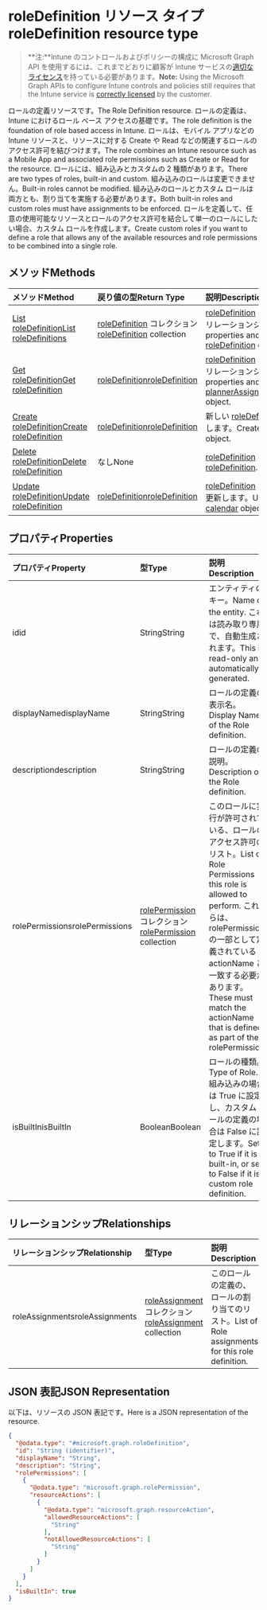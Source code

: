 # <a name="roledefinition-resource-type"></a><span data-ttu-id="34dd0-101">roleDefinition リソース タイプ</span><span class="sxs-lookup"><span data-stu-id="34dd0-101">roleDefinition resource type</span></span>

> <span data-ttu-id="34dd0-102">**注:**Intune のコントロールおよびポリシーの構成に Microsoft Graph API を使用するには、これまでどおりに顧客が Intune サービスの[適切なライセンス](https://go.microsoft.com/fwlink/?linkid=839381)を持っている必要があります。</span><span class="sxs-lookup"><span data-stu-id="34dd0-102">**Note:** Using the Microsoft Graph APIs to configure Intune controls and policies still requires that the Intune service is [correctly licensed](https://go.microsoft.com/fwlink/?linkid=839381) by the customer.</span></span>

<span data-ttu-id="34dd0-103">ロールの定義リソースです。</span><span class="sxs-lookup"><span data-stu-id="34dd0-103">The Role Definition resource.</span></span> <span data-ttu-id="34dd0-104">ロールの定義は、Intune におけるロール ベース アクセスの基礎です。</span><span class="sxs-lookup"><span data-stu-id="34dd0-104">The role definition is the foundation of role based access in Intune.</span></span> <span data-ttu-id="34dd0-105">ロールは、モバイル アプリなどの Intune リソースと、リソースに対する Create や Read などの関連するロールのアクセス許可を結びつけます。</span><span class="sxs-lookup"><span data-stu-id="34dd0-105">The role combines an Intune resource such as a Mobile App and associated role permissions such as Create or Read for the resource.</span></span> <span data-ttu-id="34dd0-106">ロールには、組み込みとカスタムの 2 種類があります。</span><span class="sxs-lookup"><span data-stu-id="34dd0-106">There are two types of roles, built-in and custom.</span></span> <span data-ttu-id="34dd0-107">組み込みのロールは変更できません。</span><span class="sxs-lookup"><span data-stu-id="34dd0-107">Built-in roles cannot be modified.</span></span> <span data-ttu-id="34dd0-108">組み込みのロールとカスタム ロールは両方とも、割り当てを実施する必要があります。</span><span class="sxs-lookup"><span data-stu-id="34dd0-108">Both built-in roles and custom roles must have assignments to be enforced.</span></span> <span data-ttu-id="34dd0-109">ロールを定義して、任意の使用可能なリソースとロールのアクセス許可を結合して単一のロールにしたい場合、カスタム ロールを作成します。</span><span class="sxs-lookup"><span data-stu-id="34dd0-109">Create custom roles if you want to define a role that allows any of the available resources and role permissions to be combined into a single role.</span></span>
## <a name="methods"></a><span data-ttu-id="34dd0-110">メソッド</span><span class="sxs-lookup"><span data-stu-id="34dd0-110">Methods</span></span>
|<span data-ttu-id="34dd0-111">メソッド</span><span class="sxs-lookup"><span data-stu-id="34dd0-111">Method</span></span>|<span data-ttu-id="34dd0-112">戻り値の型</span><span class="sxs-lookup"><span data-stu-id="34dd0-112">Return Type</span></span>|<span data-ttu-id="34dd0-113">説明</span><span class="sxs-lookup"><span data-stu-id="34dd0-113">Description</span></span>|
|:---|:---|:---|
|[<span data-ttu-id="34dd0-114">List roleDefinition</span><span class="sxs-lookup"><span data-stu-id="34dd0-114">List roleDefinitions</span></span>](../api/intune_rbac_roledefinition_list.md)|<span data-ttu-id="34dd0-115">[roleDefinition](../resources/intune_rbac_roledefinition.md) コレクション</span><span class="sxs-lookup"><span data-stu-id="34dd0-115">[roleDefinition](../resources/intune_rbac_roledefinition.md) collection</span></span>|<span data-ttu-id="34dd0-116">[roleDefinition](../resources/intune_rbac_roledefinition.md) オブジェクトのプロパティとリレーションシップをリストします。</span><span class="sxs-lookup"><span data-stu-id="34dd0-116">List properties and relationships of the [roleDefinition](../resources/intune_rbac_roledefinition.md) objects.</span></span>|
|[<span data-ttu-id="34dd0-117">Get roleDefinition</span><span class="sxs-lookup"><span data-stu-id="34dd0-117">Get roleDefinition</span></span>](../api/intune_rbac_roledefinition_get.md)|[<span data-ttu-id="34dd0-118">roleDefinition</span><span class="sxs-lookup"><span data-stu-id="34dd0-118">roleDefinition</span></span>](../resources/intune_rbac_roledefinition.md)|<span data-ttu-id="34dd0-119">[roleDefinition](../resources/intune_rbac_roledefinition.md) オブジェクトのプロパティとリレーションシップを読み取ります。</span><span class="sxs-lookup"><span data-stu-id="34dd0-119">Read properties and relationships of [plannerAssignedToTaskBoardTaskFormat](../resources/intune_rbac_roledefinition.md) object.</span></span>|
|[<span data-ttu-id="34dd0-120">Create roleDefinition</span><span class="sxs-lookup"><span data-stu-id="34dd0-120">Create roleDefinition</span></span>](../api/intune_rbac_roledefinition_create.md)|[<span data-ttu-id="34dd0-121">roleDefinition</span><span class="sxs-lookup"><span data-stu-id="34dd0-121">roleDefinition</span></span>](../resources/intune_rbac_roledefinition.md)|<span data-ttu-id="34dd0-122">新しい [roleDefinition](../resources/intune_rbac_roledefinition.md) オブジェクトを作成します。</span><span class="sxs-lookup"><span data-stu-id="34dd0-122">Create a new [plannerBucket](../resources/intune_rbac_roledefinition.md) object.</span></span>|
|[<span data-ttu-id="34dd0-123">Delete roleDefinition</span><span class="sxs-lookup"><span data-stu-id="34dd0-123">Delete roleDefinition</span></span>](../api/intune_rbac_roledefinition_delete.md)|<span data-ttu-id="34dd0-124">なし</span><span class="sxs-lookup"><span data-stu-id="34dd0-124">None</span></span>|<span data-ttu-id="34dd0-125">[roleDefinition](../resources/intune_rbac_roledefinition.md) を削除します。</span><span class="sxs-lookup"><span data-stu-id="34dd0-125">Deletes a [roleDefinition](../resources/intune_rbac_roledefinition.md).</span></span>|
|[<span data-ttu-id="34dd0-126">Update roleDefinition</span><span class="sxs-lookup"><span data-stu-id="34dd0-126">Update roleDefinition</span></span>](../api/intune_rbac_roledefinition_update.md)|[<span data-ttu-id="34dd0-127">roleDefinition</span><span class="sxs-lookup"><span data-stu-id="34dd0-127">roleDefinition</span></span>](../resources/intune_rbac_roledefinition.md)|<span data-ttu-id="34dd0-128">[roleDefinition](../resources/intune_rbac_roledefinition.md) オブジェクトのプロパティを更新します。</span><span class="sxs-lookup"><span data-stu-id="34dd0-128">Update the properties of a [calendar](../resources/intune_rbac_roledefinition.md) object.</span></span>|

## <a name="properties"></a><span data-ttu-id="34dd0-129">プロパティ</span><span class="sxs-lookup"><span data-stu-id="34dd0-129">Properties</span></span>
|<span data-ttu-id="34dd0-130">プロパティ</span><span class="sxs-lookup"><span data-stu-id="34dd0-130">Property</span></span>|<span data-ttu-id="34dd0-131">型</span><span class="sxs-lookup"><span data-stu-id="34dd0-131">Type</span></span>|<span data-ttu-id="34dd0-132">説明</span><span class="sxs-lookup"><span data-stu-id="34dd0-132">Description</span></span>|
|:---|:---|:---|
|<span data-ttu-id="34dd0-133">id</span><span class="sxs-lookup"><span data-stu-id="34dd0-133">id</span></span>|<span data-ttu-id="34dd0-134">String</span><span class="sxs-lookup"><span data-stu-id="34dd0-134">String</span></span>|<span data-ttu-id="34dd0-135">エンティティのキー。</span><span class="sxs-lookup"><span data-stu-id="34dd0-135">Name of the entity.</span></span> <span data-ttu-id="34dd0-136">これは読み取り専用で、自動生成されます。</span><span class="sxs-lookup"><span data-stu-id="34dd0-136">This is read-only and automatically generated.</span></span>|
|<span data-ttu-id="34dd0-137">displayName</span><span class="sxs-lookup"><span data-stu-id="34dd0-137">displayName</span></span>|<span data-ttu-id="34dd0-138">String</span><span class="sxs-lookup"><span data-stu-id="34dd0-138">String</span></span>|<span data-ttu-id="34dd0-139">ロールの定義の表示名。</span><span class="sxs-lookup"><span data-stu-id="34dd0-139">Display Name of the Role definition.</span></span>|
|<span data-ttu-id="34dd0-140">description</span><span class="sxs-lookup"><span data-stu-id="34dd0-140">description</span></span>|<span data-ttu-id="34dd0-141">String</span><span class="sxs-lookup"><span data-stu-id="34dd0-141">String</span></span>|<span data-ttu-id="34dd0-142">ロールの定義の説明。</span><span class="sxs-lookup"><span data-stu-id="34dd0-142">Description of the Role definition.</span></span>|
|<span data-ttu-id="34dd0-143">rolePermissions</span><span class="sxs-lookup"><span data-stu-id="34dd0-143">rolePermissions</span></span>|<span data-ttu-id="34dd0-144">[rolePermission](../resources/intune_rbac_rolepermission.md) コレクション</span><span class="sxs-lookup"><span data-stu-id="34dd0-144">[rolePermission](../resources/intune_rbac_rolepermission.md) collection</span></span>|<span data-ttu-id="34dd0-145">このロールに実行が許可されている、ロールのアクセス許可のリスト。</span><span class="sxs-lookup"><span data-stu-id="34dd0-145">List of Role Permissions this role is allowed to perform.</span></span> <span data-ttu-id="34dd0-146">これらは、rolePermission の一部として定義されている actionName と一致する必要があります。</span><span class="sxs-lookup"><span data-stu-id="34dd0-146">These must match the actionName that is defined as part of the rolePermission.</span></span>|
|<span data-ttu-id="34dd0-147">isBuiltIn</span><span class="sxs-lookup"><span data-stu-id="34dd0-147">isBuiltIn</span></span>|<span data-ttu-id="34dd0-148">Boolean</span><span class="sxs-lookup"><span data-stu-id="34dd0-148">Boolean</span></span>|<span data-ttu-id="34dd0-149">ロールの種類。</span><span class="sxs-lookup"><span data-stu-id="34dd0-149">Type of Role.</span></span> <span data-ttu-id="34dd0-150">組み込みの場合は True に設定し、カスタム ロールの定義の場合は False に設定します。</span><span class="sxs-lookup"><span data-stu-id="34dd0-150">Set to True if it is built-in, or set to False if it is a custom role definition.</span></span>|

## <a name="relationships"></a><span data-ttu-id="34dd0-151">リレーションシップ</span><span class="sxs-lookup"><span data-stu-id="34dd0-151">Relationships</span></span>
|<span data-ttu-id="34dd0-152">リレーションシップ</span><span class="sxs-lookup"><span data-stu-id="34dd0-152">Relationship</span></span>|<span data-ttu-id="34dd0-153">型</span><span class="sxs-lookup"><span data-stu-id="34dd0-153">Type</span></span>|<span data-ttu-id="34dd0-154">説明</span><span class="sxs-lookup"><span data-stu-id="34dd0-154">Description</span></span>|
|:---|:---|:---|
|<span data-ttu-id="34dd0-155">roleAssignments</span><span class="sxs-lookup"><span data-stu-id="34dd0-155">roleAssignments</span></span>|<span data-ttu-id="34dd0-156">[roleAssignment](../resources/intune_rbac_roleassignment.md) コレクション</span><span class="sxs-lookup"><span data-stu-id="34dd0-156">[roleAssignment](../resources/intune_rbac_roleassignment.md) collection</span></span>|<span data-ttu-id="34dd0-157">このロールの定義の、ロールの割り当てのリスト。</span><span class="sxs-lookup"><span data-stu-id="34dd0-157">List of Role assignments for this role definition.</span></span>|

## <a name="json-representation"></a><span data-ttu-id="34dd0-158">JSON 表記</span><span class="sxs-lookup"><span data-stu-id="34dd0-158">JSON Representation</span></span>
<span data-ttu-id="34dd0-159">以下は、リソースの JSON 表記です。</span><span class="sxs-lookup"><span data-stu-id="34dd0-159">Here is a JSON representation of the resource.</span></span>
<!-- {
  "blockType": "resource",
  "keyProperty": "id",
  "@odata.type": "microsoft.graph.roleDefinition"
}
-->
``` json
{
  "@odata.type": "#microsoft.graph.roleDefinition",
  "id": "String (identifier)",
  "displayName": "String",
  "description": "String",
  "rolePermissions": [
    {
      "@odata.type": "microsoft.graph.rolePermission",
      "resourceActions": [
        {
          "@odata.type": "microsoft.graph.resourceAction",
          "allowedResourceActions": [
            "String"
          ],
          "notAllowedResourceActions": [
            "String"
          ]
        }
      ]
    }
  ],
  "isBuiltIn": true
}
```



